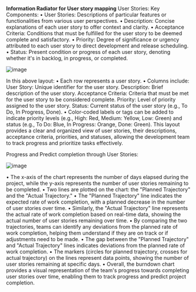 **Information Radiator for User story mapping**
User Stories:
Key Components:
•	User Stories: Descriptions of particular features or functionalities from various user perspectives.
•	Description: Concise explanations of each user story to offer context and clarity.
•	Acceptance Criteria: Conditions that must be fulfilled for the user story to be deemed complete and satisfactory.
•	Priority: Degree of significance or urgency attributed to each user story to direct development and release scheduling.
•	Status: Present condition or progress of each user story, denoting whether it's in backlog, in progress, or completed.


![image](https://github.com/slu-csci-5030/Just-a-second-connector/assets/149994690/37591ba0-7c1f-41f4-b147-5ae8f9528176)

In this above layout:
•	Each row represents a user story.
•	Columns include:
User Story: Unique identifier for the user story.
Description: Brief description of the user story.
Acceptance Criteria: Criteria that must be met for the user story to be considered complete.
Priority: Level of priority assigned to the user story.
Status: Current status of the user story (e.g., To Do, In Progress, Done).
•	Color-coded labels or tags can be added to indicate priority levels (e.g., High: Red, Medium: Yellow, Low: Green) and status (e.g., To Do: Blue, In Progress: Orange, Done: Green).
	This layout provides a clear and organized view of user stories, their descriptions, acceptance criteria, priorities, and statuses, allowing the development team to track progress and prioritize tasks effectively.

Progress and Predict completion through User Stories:

![image](https://github.com/slu-csci-5030/Just-a-second-connector/assets/149994690/c890b816-9cac-40a4-9ab6-a75d7465fdbc)

•	The x-axis of the chart represents the number of days elapsed during the project, while the y-axis represents the number of user stories remaining to be completed.
•	Two lines are plotted on the chart: the "Planned Trajectory" and the "Actual Trajectory."
•	The "Planned Trajectory" line indicates the expected rate of work completion, with a planned decrease in the number of user stories over time.
•	Similarly, the "Actual Trajectory" line represents the actual rate of work completion based on real-time data, showing the actual number of user stories remaining over time.
•	By comparing the two trajectories, teams can identify any deviations from the planned rate of work completion, helping them understand if they are on track or if adjustments need to be made.
•	The gap between the "Planned Trajectory" and "Actual Trajectory" lines indicates deviations from the planned rate of work completion.
•	The markers (circles for planned trajectory, crosses for actual trajectory) on the lines represent data points, showing the number of user stories remaining at specific days.
•	Overall, the burndown chart provides a visual representation of the team's progress towards completing user stories over time, enabling them to track progress and predict project completion.
